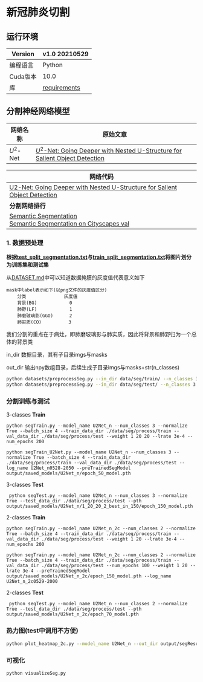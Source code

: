 # 新冠肺炎切割

## 运行环境

| Version  | v1.0    20210529                |
| -------- | ------------------------------- |
| 编程语言 | Python                          |
| Cuda版本 | 10.0                            |
| 库       | [requirements](./requirement.txt) |

## 分割神经网络模型

| 网络名称  | 原始文章                                                     |
| --------- | ------------------------------------------------------------ |
| $U^2$-Net | [$U^2$-Net: Going Deeper with Nested U-Structure for Salient Object Detection](https://arxiv.org/pdf/2005.09007.pdf) |

| 网络代码                                                     |
| ------------------------------------------------------------ |
| [U2-Net: Going Deeper with Nested U-Structure for Salient Object Detection](https://github.com/xuebinqin/U-2-Net) |
| **分割网络排行**                                             |
| [Semantic Segmentation](https://paperswithcode.com/task/semantic-segmentation)<br>[Semantic Segmentation on Cityscapes val](https://paperswithcode.com/sota/semantic-segmentation-on-cityscapes-val?p=unet-a-nested-u-net-architecture-for-medical) |


### 1. 数据预处理

**根据[test_split_segmentation.txt](./data/test_split_segmentation.txt)与[train_split_segmentation.txt](./data/train_split_segmentation.txt)将图片划分为训练集和测试集**

从[DATASET.md](./data/DATASET.md)中可以知道数据掩膜的灰度值代表意义如下

```pseudocode
mask中label表示如下(以png文件的灰度值区分)
	分类			    灰度值
	背景(BG)			  0
	肺野(LF)			  1
	肺磨玻璃影(GGO)      2
	肺实质(CO)		     3
```

我们分割的重点在于病灶，即肺磨玻璃影与肺实质，因此将背景和肺野归为一个总体的背景类





in_dir 数据目录，其有子目录imgs与masks

out_dir 输出npy数组目录，后续生成子目录imgs与masks+str(n_classes)

```bash
python datasets/preprocessSeg.py --in_dir data/seg/train/ --n_classes 3 --out_dir data/seg/process/train/
python datasets/preprocessSeg.py --in_dir data/seg/test/ --n_classes 3 --out_dir data/seg/process/test/
```



### 分割训练与测试

3-classes **Train**

```
python segTrain.py --model_name U2Net_n --num_classes 3 --normalize True --batch_size 4 --train_data_dir ./data/seg/process/train --val_data_dir ./data/seg/process/test --weight 1 20 20 --lrate 3e-4 --num_epochs 200

python segTrain_U2Net.py --model_name U2Net_n --num_classes 3 --normalize True --batch_size 4 --train_data_dir ./data/seg/process/train --val_data_dir ./data/seg/process/test --log_name U2Net_n0528-2050 --preTrainedSegModel output/saved_models/U2Net_n/epoch_50_model.pth
```

3-classes **Test**

```
 python segTest.py --model_name U2Net_n --num_classes 3 --normalize True --test_data_dir ./data/seg/process/test --pth output/saved_models/U2Net_n/1_20_20_2_best_in_150/epoch_150_model.pth
```

2-classes **Train**

```
python segTrain.py --model_name U2Net_n_2c --num_classes 2 --normalize True --batch_size 4 --train_data_dir ./data/seg/process/train --val_data_dir ./data/seg/process/test --weight 1 20 --lrate 3e-4 --num_epochs 200

python segTrain.py --model_name U2Net_n_2c --num_classes 2 --normalize True --batch_size 4 --train_data_dir ./data/seg/process/train --val_data_dir ./data/seg/process/test --num_epochs 100 --weight 1 20 --lrate 3e-4 --preTrainedSegModel output/saved_models/U2Net_n_2c/epoch_150_model.pth --log_name U2Net_n_2c0529-2000
```

2-classes **Test**

```
 python segTest.py --model_name U2Net_n --num_classes 2 --normalize True --test_data_dir ./data/seg/process/test --pth output/saved_models/U2Net_n_2c/epoch_70_model.pth
```

### 热力图(test中调用不方便)

```bash
python plot_heatmap_2c.py --model_name U2Net_n --out_dir output/segResult/
```

### 可视化

```
python visualizeSeg.py
```




